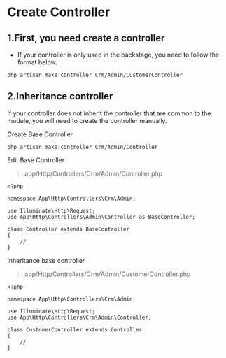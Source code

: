 # Create Controller

## 1.First, you need create a controller

* If your controller is only used in the backstage, you need to follow the format below.

```
php artisan make:controller Crm/Admin/CustomerController
```

## 2.Inheritance controller

If your controller does not inherit the controller that are common to the module, you will need to create the controller manually.

Create Base Controller

```
php artisan make:controller Crm/Admin/Controller
```

Edit Base Controller

> app/Http/Controllers/Crm/Admin/Controller.php

```
<?php

namespace App\Http\Controllers\Crm\Admin;

use Illuminate\Http\Request;
use App\Http\Controllers\Admin\Controller as BaseController;

class Controller extends BaseController
{
    //
}
```

Inheritance base controller

> app/Http/Controllers/Crm/Admin/CustomerController.php

```
<?php

namespace App\Http\Controllers\Crm\Admin;

use Illuminate\Http\Request;
use App\Http\Controllers\Crm\Admin\Controller;

class CustomerController extends Controller
{
    //
}
```

### 



